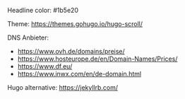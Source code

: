Headline color: #1b5e20

Theme: https://themes.gohugo.io/hugo-scroll/

DNS Anbieter:
- https://www.ovh.de/domains/preise/
- https://www.hosteurope.de/en/Domain-Names/Prices/
- https://www.df.eu/
- https://www.inwx.com/en/de-domain.html


Hugo alternative: https://jekyllrb.com/